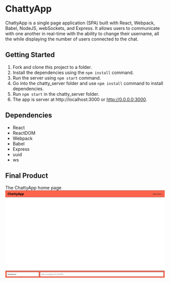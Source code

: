 # ChattyApp

ChattyApp is a single page application (SPA) built with React, Webpack, Babel, NodeJS, webSockets, and Express. It allows users to communicate with one another in real-time with the ability to change their username, all the while displaying the number of users connected to the chat.

## Getting Started

1. Fork and clone this project to a folder.
2. Install the dependencies using the `npm install` command.
3. Run the server using `npm start` command.
4. Go into the chatty_server folder and use `npm install` command to install dependencies.
5. Run `npm start` in the chatty_server folder.
6. The app is server at http://localhost:3000 or http://0.0.0.0:3000.

## Dependencies

- React
- ReactDOM
- Webpack
- Babel
- Express
- uuid
- ws

## Final Product
The ChattyApp home page
!["ChattyApp home page"](https://github.com/harkk/chatty-app/blob/master/docs/ChattyApp_home.png?raw=true)
